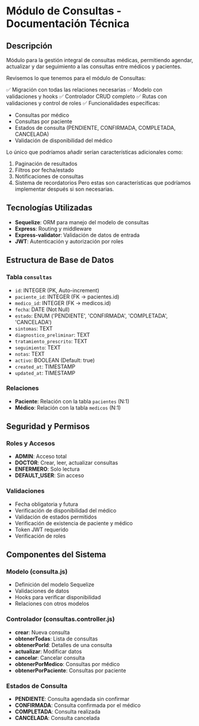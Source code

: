 # Módulo de Consultas - Documentación Técnica

## Descripción
Módulo para la gestión integral de consultas médicas, permitiendo agendar, actualizar y dar seguimiento a las consultas entre médicos y pacientes.

Revisemos lo que tenemos para el módulo de Consultas:

✅ Migración con todas las relaciones necesarias
✅ Modelo con validaciones y hooks
✅ Controlador CRUD completo
✅ Rutas con validaciones y control de roles
✅ Funcionalidades específicas:
  - Consultas por médico
  - Consultas por paciente
  - Estados de consulta (PENDIENTE, CONFIRMADA, COMPLETADA, CANCELADA)
  - Validación de disponibilidad del médico

Lo único que podríamos añadir serían características adicionales como:
1. Paginación de resultados
2. Filtros por fecha/estado
3. Notificaciones de consultas
4. Sistema de recordatorios
Pero estas son características que podríamos implementar después si son necesarias.

## Tecnologías Utilizadas
- **Sequelize**: ORM para manejo del modelo de consultas
- **Express**: Routing y middleware
- **Express-validator**: Validación de datos de entrada
- **JWT**: Autenticación y autorización por roles

## Estructura de Base de Datos
### Tabla `consultas`
- `id`: INTEGER (PK, Auto-increment)
- `paciente_id`: INTEGER (FK -> pacientes.id)
- `medico_id`: INTEGER (FK -> medicos.id)
- `fecha`: DATE (Not Null)
- `estado`: ENUM ('PENDIENTE', 'CONFIRMADA', 'COMPLETADA', 'CANCELADA')
- `sintomas`: TEXT
- `diagnostico_preliminar`: TEXT
- `tratamiento_prescrito`: TEXT
- `seguimiento`: TEXT
- `notas`: TEXT
- `activo`: BOOLEAN (Default: true)
- `created_at`: TIMESTAMP
- `updated_at`: TIMESTAMP

### Relaciones
- **Paciente**: Relación con la tabla `pacientes` (N:1)
- **Médico**: Relación con la tabla `medicos` (N:1)

## Seguridad y Permisos
### Roles y Accesos
- **ADMIN**: Acceso total
- **DOCTOR**: Crear, leer, actualizar consultas
- **ENFERMERO**: Solo lectura
- **DEFAULT_USER**: Sin acceso

### Validaciones
- Fecha obligatoria y futura
- Verificación de disponibilidad del médico
- Validación de estados permitidos
- Verificación de existencia de paciente y médico
- Token JWT requerido
- Verificación de roles

## Componentes del Sistema

### Modelo (consulta.js)
- Definición del modelo Sequelize
- Validaciones de datos
- Hooks para verificar disponibilidad
- Relaciones con otros modelos

### Controlador (consultas.controller.js)
- **crear**: Nueva consulta
- **obtenerTodas**: Lista de consultas
- **obtenerPorId**: Detalles de una consulta
- **actualizar**: Modificar datos
- **cancelar**: Cancelar consulta
- **obtenerPorMedico**: Consultas por médico
- **obtenerPorPaciente**: Consultas por paciente

### Estados de Consulta
- **PENDIENTE**: Consulta agendada sin confirmar
- **CONFIRMADA**: Consulta confirmada por el médico
- **COMPLETADA**: Consulta realizada
- **CANCELADA**: Consulta cancelada